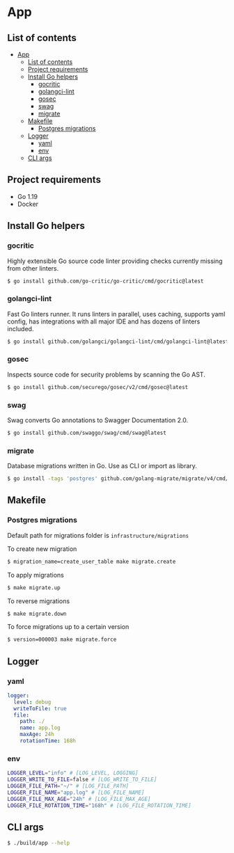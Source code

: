 # App
## List of contents
- [App](#app)
  - [List of contents](#list-of-contents)
  - [Project requirements](#project-requirements)
  - [Install Go helpers](#install-go-helpers)
    - [gocritic](#gocritic)
    - [golangci-lint](#golangci-lint)
    - [gosec](#gosec)
    - [swag](#swag)
    - [migrate](#migrate)
  - [Makefile](#makefile)
    - [Postgres migrations](#postgres-migrations)
  - [Logger](#logger)
    - [yaml](#yaml)
    - [env](#env)
  - [CLI args](#cli-args)
## Project requirements
- Go 1.19
- Docker
## Install Go helpers
### gocritic
Highly extensible Go source code linter providing checks currently missing from other linters.
```bash
$ go install github.com/go-critic/go-critic/cmd/gocritic@latest
```
### golangci-lint
Fast Go linters runner. It runs linters in parallel, uses caching, supports yaml config, has integrations with all major IDE and has dozens of linters included.
```bash
$ go install github.com/golangci/golangci-lint/cmd/golangci-lint@latest
```
### gosec
Inspects source code for security problems by scanning the Go AST.
```bash
$ go install github.com/securego/gosec/v2/cmd/gosec@latest
```
### swag
Swag converts Go annotations to Swagger Documentation 2.0.
```bash
$ go install github.com/swaggo/swag/cmd/swag@latest
```
### migrate
Database migrations written in Go. Use as CLI or import as library.
```bash
$ go install -tags 'postgres' github.com/golang-migrate/migrate/v4/cmd/migrate@latest
```
## Makefile
### Postgres migrations
Default path for migrations folder is `infrastructure/migrations`

To create new migration
```bash
$ migration_name=create_user_table make migrate.create
```
To apply migrations
```bash
$ make migrate.up
```
To reverse migrations
```bash
$ make migrate.down
```
To force migrations up to a certain version
```bash
$ version=000003 make migrate.force
```
## Logger
### yaml
```yaml
logger:
  level: debug
  writeToFile: true
  file:
    path: ./
    name: app.log
    maxAge: 24h
    rotationTime: 168h
```
### env
```bash
LOGGER_LEVEL="info" # [LOG_LEVEL, LOGGING]
LOGGER_WRITE_TO_FILE=false # [LOG_WRITE_TO_FILE]
LOGGER_FILE_PATH="~/" # [LOG_FILE_PATH]
LOGGER_FILE_NAME="app.log" # [LOG_FILE_NAME]
LOGGER_FILE_MAX_AGE="24h" # [LOG_FILE_MAX_AGE]
LOGGER_FILE_ROTATION_TIME="168h" # [LOG_FILE_ROTATION_TIME]
```
## CLI args
```bash
$ ./build/app --help
```